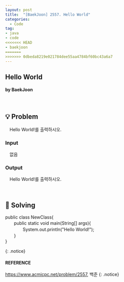 ```yaml
---
layout: post
title:  "[BaekJoon] 2557. Hello World"
categories:
  - Code
tag:
- java
- code
<<<<<<< HEAD
- baekjoon
=======
>>>>>>> 0dbeda8219e021784dee55aa4784bf60bc43a6a7
---
```


## Hello World
#### by BaekJoon

<br>

## 💡 Problem
　Hello World!를 출력하시오.

### Input
　없음

### Output
　Hello World!를 출력하시오.

<br>

## 🎯 Solving

<p>
public class NewClass{ <br>
　　public static void main(String[] args){ <br>
　　　　System.out.println("Hello World!"); <br>
　　} <br>
}
</p>
{: .notice}

<br>

#### REFERENCE
https://www.acmicpc.net/problem/2557, 백준
{: .notice}